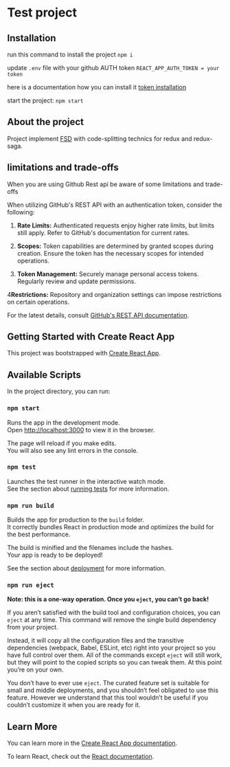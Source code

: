 # Test project

## Installation
run this command to install the project `npm i`

update `.env` file with your github AUTH token
`REACT_APP_AUTH_TOKEN = your token`

here is a documentation how you can install it
[token installation](https://docs.github.com/en/authentication/keeping-your-account-and-data-secure/managing-your-personal-access-tokens#creating-a-fine-grained-personal-access-token)

start the project: `npm start`

## About the project
Project implement [FSD](https://feature-sliced.design/) with code-splitting technics for redux and redux-saga.

## limitations and trade-offs

When you are using Github Rest api be aware of some limitations and trade-offs

When utilizing GitHub's REST API with an authentication token, consider the following:

1. **Rate Limits:** Authenticated requests enjoy higher rate limits, but limits still apply. Refer to GitHub's documentation for current rates.

2. **Scopes:** Token capabilities are determined by granted scopes during creation. Ensure the token has the necessary scopes for intended operations.

3. **Token Management:** Securely manage personal access tokens. Regularly review and update permissions.

4**Restrictions:** Repository and organization settings can impose restrictions on certain operations.

For the latest details, consult [GitHub's REST API documentation](https://docs.github.com/en/rest).

## Getting Started with Create React App

This project was bootstrapped with [Create React App](https://github.com/facebook/create-react-app).

## Available Scripts

In the project directory, you can run:

### `npm start`

Runs the app in the development mode.\
Open [http://localhost:3000](http://localhost:3000) to view it in the browser.

The page will reload if you make edits.\
You will also see any lint errors in the console.

### `npm test`

Launches the test runner in the interactive watch mode.\
See the section about [running tests](https://facebook.github.io/create-react-app/docs/running-tests) for more information.

### `npm run build`

Builds the app for production to the `build` folder.\
It correctly bundles React in production mode and optimizes the build for the best performance.

The build is minified and the filenames include the hashes.\
Your app is ready to be deployed!

See the section about [deployment](https://facebook.github.io/create-react-app/docs/deployment) for more information.

### `npm run eject`

**Note: this is a one-way operation. Once you `eject`, you can’t go back!**

If you aren’t satisfied with the build tool and configuration choices, you can `eject` at any time. This command will remove the single build dependency from your project.

Instead, it will copy all the configuration files and the transitive dependencies (webpack, Babel, ESLint, etc) right into your project so you have full control over them. All of the commands except `eject` will still work, but they will point to the copied scripts so you can tweak them. At this point you’re on your own.

You don’t have to ever use `eject`. The curated feature set is suitable for small and middle deployments, and you shouldn’t feel obligated to use this feature. However we understand that this tool wouldn’t be useful if you couldn’t customize it when you are ready for it.

## Learn More

You can learn more in the [Create React App documentation](https://facebook.github.io/create-react-app/docs/getting-started).

To learn React, check out the [React documentation](https://reactjs.org/).

